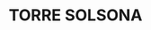 ---
layout: patrimoni-details
title:  "TORRE SOLSONA"
collections: ["patrimoni-arquitectonic", "bcin-existents"]
coordinates:
  - group1:
        - [1.449246841947047, 42.361360135270068]
        - [1.449283027152797, 42.36139859317376]
        - [1.449349110448561, 42.361456648324804]
        - [1.44939616793973, 42.36146479511595]
        - [1.44943447312855, 42.361462809858828]
        - [1.449506724347188, 42.361498834898732]
        - [1.449570120733268, 42.361528898837165]
        - [1.449609140500183, 42.361543612584782]
        - [1.44961991683601, 42.361562951144656]
        - [1.449675972964497, 42.361571219528834]
        - [1.449682414165149, 42.361583823692278]
        - [1.44974315418943, 42.361584645162459]
        - [1.44984203864866, 42.36154425894788]
        - [1.449881901016545, 42.361501822808833]
        - [1.449916804218389, 42.361455147245252]
        - [1.449920506807866, 42.361441845795021]
        - [1.449929455635707, 42.361421105057516]
        - [1.449951257760948, 42.361403876005497]
        - [1.449956085151796, 42.36139058976385]
        - [1.449953161912045, 42.361372191896642]
        - [1.449916658410779, 42.361346664183152]
        - [1.449818201330903, 42.36127815791798]
        - [1.449768251504469, 42.361250362141043]
        - [1.449732831934357, 42.361226517967722]
        - [1.449704487757215, 42.361212365878607]
        - [1.449674854684871, 42.361204872110122]
        - [1.449634371836732, 42.361203907350493]
        - [1.449611814128233, 42.361206105664365]
        - [1.44959368385488, 42.361211284501415]
        - [1.449527911585691, 42.361232091105471]
        - [1.449429950637369, 42.361234938397139]
        - [1.449383016410163, 42.361221786467858]
        - [1.449345285838221, 42.361200414323385]
        - [1.449302539477893, 42.361245731907673]
        - [1.449299571748673, 42.361274898207697]
        - [1.449279526688062, 42.361312178183482]
        - [1.449246841947047, 42.361360135270068]
---